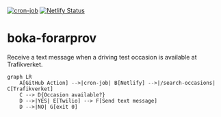 [![cron-job](https://github.com/karlerikjonatan/boka-forarprov/actions/workflows/cron-job.yaml/badge.svg)](https://github.com/karlerikjonatan/boka-forarprov/actions/workflows/cron-job.yaml) [![Netlify Status](https://api.netlify.com/api/v1/badges/6cd4c2a9-aefd-41d2-b98b-569c71c0ce70/deploy-status)](https://app.netlify.com/sites/admiring-hoover-2e4446/deploys)
# boka-forarprov
Receive a text message when a driving test occasion is available at Trafikverket.
```mermaid
graph LR
    A[GitHub Action] -->|cron-job| B[Netlify] -->|/search-occasions| C[Trafikverket]
    C --> D{Occasion available?}
    D -->|YES| E[Twilio] --> F[Send text message]
    D -->|NO| G[exit 0]
```
